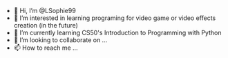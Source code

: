 - 👋 Hi, I’m @LSophie99
- 👀 I’m interested in learning programing for video game or video effects creation (in the future)
- 🌱 I’m currently learning CS50's Introduction to Programming with Python
- 💞️ I’m looking to collaborate on ...
- 📫 How to reach me ...

<!---
LSophie99/LSophie99 is a ✨ special ✨ repository because its `README.md` (this file) appears on your GitHub profile.
You can click the Preview link to take a look at your changes.
--->
